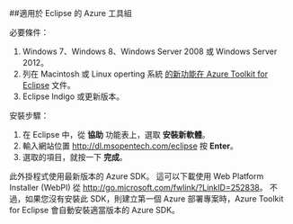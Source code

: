 ##適用於 Eclipse 的 Azure 工具組

必要條件：

1. Windows 7、Windows 8、Windows Server 2008 或 Windows Server 2012。
2. 列在 Macintosh 或 Linux operting 系統 [的新功能在 Azure Toolkit for Eclipse](http://go.microsoft.com/fwlink/?LinkId=690333) 文件。
2. Eclipse Indigo 或更新版本。

安裝步驟：

1. 在 Eclipse 中，從 **協助** 功能表上，選取 **安裝新軟體**。
2. 輸入網站位置 <http://dl.msopentech.com/eclipse> 按 **Enter**。
3. 選取的項目，就按一下 **完成**。

此外掛程式使用最新版本的 Azure SDK。 這可以下載使用 Web Platform Installer (WebPI) 從 <http://go.microsoft.com/fwlink/?LinkID=252838>。 不過，如果您沒有安裝此 SDK，則建立第一個 Azure 部署專案時，Azure Toolkit for Eclipse 會自動安裝適當版本的 Azure SDK。




